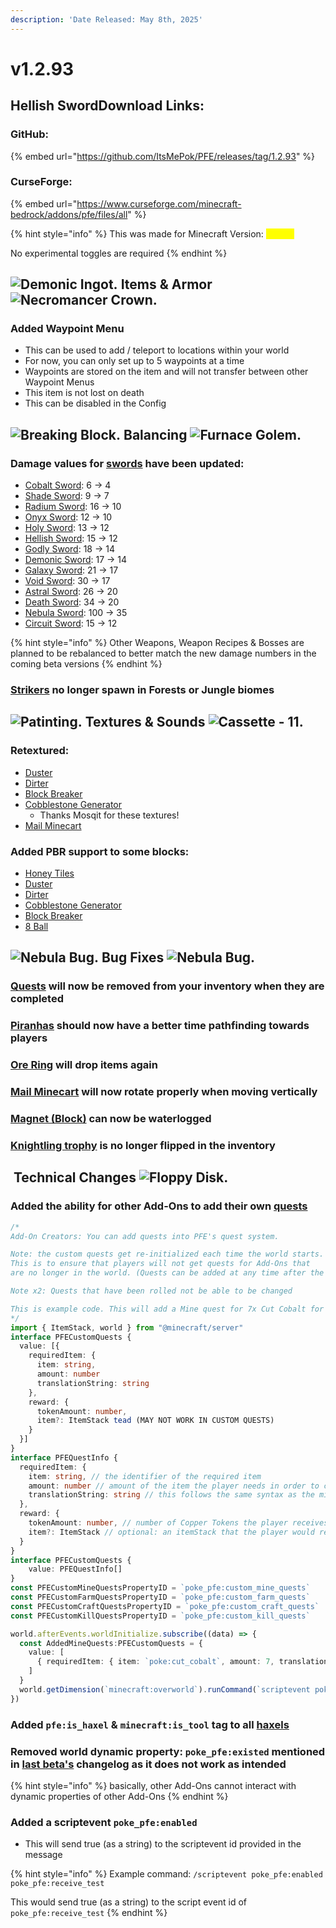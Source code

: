 ```yaml
---
description: 'Date Released: May 8th, 2025'
---
```


# v1.2.93

## Hellish SwordDownload Links:

### GitHub:

{% embed url="https://github.com/ItsMePok/PFE/releases/tag/1.2.93" %}

### CurseForge:

{% embed url="https://www.curseforge.com/minecraft-bedrock/addons/pfe/files/all" %}

{% hint style="info" %}
This was made for Minecraft Version: <mark style="color:yellow;">1.21.80</mark>

No experimental toggles are required
{% endhint %}

## <img src="https://github.com/user-attachments/assets/2332c89f-38d6-4a08-944a-9421758259aa" alt="Demonic Ingot." data-size="line"> **Items & Armor** <img src="https://github.com/user-attachments/assets/f4ee359f-7a23-44ba-8981-6c5bbdac1725" alt="Necromancer Crown." data-size="line">

### Added Waypoint Menu

* This can be used to add / teleport to locations within your world
* For now, you can only set up to 5 waypoints at a time
* Waypoints are stored on the item and will not transfer between other Waypoint Menus
* This item is not lost on death
* This can be disabled in the Config

## <img src="https://github.com/user-attachments/assets/d1e653c0-4330-48e7-afc4-19c7eb52cb95" alt="Breaking Block." data-size="line"> **Balancing** <img src="https://github.com/user-attachments/assets/928dc5bb-5e1a-4c1d-a92c-309b8e397a9a" alt="Furnace Golem." data-size="line">

### Damage values for [swords](../../weapons/swords/) have been updated:

* [Cobalt Sword](../../weapons/swords/cobalt-sword.md): 6 -> 4
* [Shade Sword](../../weapons/swords/shade-sword.md): 9 -> 7
* [Radium Sword](../../weapons/swords/radium-sword.md): 16 -> 10
* [Onyx Sword](../../weapons/swords/onyx-sword.md): 12 -> 10
* [Holy Sword](../../weapons/swords/holy-sword.md): 13 -> 12
* [Hellish Sword](../../weapons/swords/hellish-sword.md): 15 -> 12
* [Godly Sword](../../weapons/swords/godly-sword.md): 18 -> 14
* [Demonic Sword](../../weapons/swords/demonic-sword.md): 17 -> 14
* [Galaxy Sword](../../weapons/swords/galaxy-sword.md): 21 -> 17
* [Void Sword](../../weapons/swords/void-sword.md): 30 -> 17
* [Astral Sword](../../weapons/swords/astral-sword.md): 26 -> 20
* [Death Sword](../../weapons/swords/death-sword.md): 34 -> 20
* [Nebula Sword](../../weapons/swords/nebula-sword.md): 100 -> 35
* [Circuit Sword](../../weapons/swords/circuit-sword.md): 15 -> 12

{% hint style="info" %}
Other Weapons, Weapon Recipes & Bosses are planned to be rebalanced to better match the new damage numbers in the coming beta versions
{% endhint %}

### [Strikers](../../mobs/hostile-mobs/striker.md) no longer spawn in Forests or Jungle biomes

## <img src="https://minecraft.wiki/images/thumb/Painting_JE2_BE2.png/150px-Painting_JE2_BE2.png?45334" alt="Patinting." data-size="line"> **Textures & Sounds**﻿﻿ <picture><source srcset="https://github.com/user-attachments/assets/34b07696-af86-4a48-bf19-a97ab0dc4516" media="(prefers-color-scheme: dark)"><img src="https://github.com/user-attachments/assets/2899fc15-710e-4530-a3f3-17b87699a2a6" alt="Cassette - 11." data-size="line"></picture>

### Retextured:

* [Duster](../../blocks/automation/duster.md)
* [Dirter](../../blocks/automation/dirter.md)
* [Block Breaker](../../blocks/automation/block-breaker.md)
* [Cobblestone Generator](../../blocks/automation/cobblestone-generator.md)
  * Thanks Mosqit for these textures!
* [Mail Minecart](../../items/misc/mail-minecart.md)

### Added PBR support to some blocks:

* [Honey Tiles](../../blocks/misc/honey-tiles.md)
* [Duster](../../blocks/automation/duster.md)
* [Dirter](../../blocks/automation/dirter.md)
* [Cobblestone Generator](../../blocks/automation/cobblestone-generator.md)
* [Block Breaker](../../blocks/automation/block-breaker.md)
* [8 Ball](../../blocks/misc/magic-8-ball.md)

## <img src="https://github.com/user-attachments/assets/67865697-1f10-48c2-a6fa-f8f0709bea94" alt="Nebula Bug." data-size="line"> **Bug Fixes**  <img src="https://github.com/user-attachments/assets/67865697-1f10-48c2-a6fa-f8f0709bea94" alt="Nebula Bug." data-size="line">

### [Quests](../../items/quests/) will now be removed from your inventory when they are completed

### [Piranhas](../../mobs/hostile-mobs/piranha.md) should now have a better time pathfinding towards players

### [Ore Ring](../../tools/rings/ore-ring.md) will drop items again

### [Mail Minecart](../../items/misc/mail-minecart.md) will now rotate properly when moving vertically

### [Magnet (Block)](../../blocks/automation/magnet-block.md) can now be waterlogged

### [Knightling trophy](../../blocks/trophies/knightling-trophy.md) is no longer flipped in the inventory



## <img src="https://github.com/user-attachments/assets/a7627a43-c3d4-4924-8a95-c87394c7d164" alt="" data-size="line"> **Technical Changes** <img src="https://github.com/user-attachments/assets/0fbe80d0-461d-4d9b-9e3b-bb232be4644f" alt="Floppy Disk." data-size="line">

### Added the ability for other Add-Ons to add their own [quests](../../items/quests/)

```typescript
/*
Add-On Creators: You can add quests into PFE's quest system.

Note: the custom quests get re-initialized each time the world starts. 
This is to ensure that players will not get quests for Add-Ons that 
are no longer in the world. (Quests can be added at any time after the world loads)

Note x2: Quests that have been rolled not be able to be changed

This is example code. This will add a Mine quest for 7x Cut Cobalt for 7x Copper Tokens:
*/
import { ItemStack, world } from "@minecraft/server"
interface PFECustomQuests {
  value: [{
    requiredItem: {
      item: string,
      amount: number
      translationString: string
    },
    reward: {
      tokenAmount: number,
      item?: ItemStack tead (MAY NOT WORK IN CUSTOM QUESTS)
    }
  }]
}
interface PFEQuestInfo {
  requiredItem: {
    item: string, // the identifier of the required item
    amount: number // amount of the item the player needs in order to complete this quest
    translationString: string // this follows the same syntax as the minecraft:display_name component
  },
  reward: {
    tokenAmount: number, // number of Copper Tokens the player receives
    item?: ItemStack // optional: an itemStack that the player would receive ins
  }
}
interface PFECustomQuests {
    value: PFEQuestInfo[]
}
const PFECustomMineQuestsPropertyID = `poke_pfe:custom_mine_quests`
const PFECustomFarmQuestsPropertyID = `poke_pfe:custom_farm_quests`
const PFECustomCraftQuestsPropertyID = `poke_pfe:custom_craft_quests`
const PFECustomKillQuestsPropertyID = `poke_pfe:custom_kill_quests`

world.afterEvents.worldInitialize.subscribe((data) => {
  const AddedMineQuests:PFECustomQuests = {
    value: [
      { requiredItem: { item: `poke:cut_cobalt`, amount: 7, translationString: `%poke_pfe.cut_cobalt (%poke_pfe.tag)` }, reward: { tokenAmount: 7 } }
    ]
  }
  world.getDimension(`minecraft:overworld`).runCommand(`scriptevent poke_pfe:custom_mine_quests ${JSON.stringify(AddedMineQuests)}`)
})

```

### Added `pfe:is_haxel` & `minecraft:is_tool` tag to all [haxels](../../tools/haxel/)

### Removed world dynamic property: `poke_pfe:existed` mentioned in [last beta's](v1.2.92.md) changelog as it does not work as intended

{% hint style="info" %}
basically, other Add-Ons cannot interact with dynamic properties of other Add-Ons
{% endhint %}

### Added a scriptevent `poke_pfe:enabled`&#x20;

* This will send true (as a string) to the scriptevent id provided in the message

{% hint style="info" %}
Example command: `/scriptevent poke_pfe:enabled poke_pfe:receive_test`

This would send true (as a string) to the script event id of `poke_pfe:receive_test`
{% endhint %}
